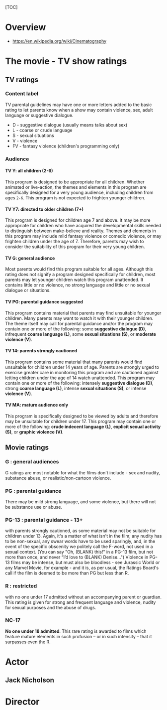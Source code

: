 [TOC]

# Overview
- https://en.wikipedia.org/wiki/Cinematography

# The movie - TV show ratings
## TV ratings
### Content label
TV parental guidelines may have one or more letters added to the basic rating to let parents know when a show may contain violence, sex, adult language or suggestive dialogue.

- D - suggestive dialogue (usually means talks about sex)
- L - coarse or crude language
- S - sexual situations
- V - violence
- FV - fantasy violence (children's programming only)

### Audience
#### TV Y: all children (2-6)
This program is designed to be appropriate for all children. Whether animated or live-action, the themes and elements in this program are specifically designed for a very young audience, including children from ages `2-6`. This program is not expected to frighten younger children.

#### TV Y7: directed to older children (7+)
This program is designed for children age 7 and above. It may be more appropriate for children who have acquired the developmental skills needed to distinguish between make-believe and reality. Themes and elements in this program may include mild fantasy violence or comedic violence, or may frighten children under the age of 7. Therefore, parents may wish to consider the suitability of this program for their very young children.

#### TV G: general audience
Most parents would find this program suitable for all ages. Although this rating does not signify a program designed specifically for children, most parents may let younger children watch this program unattended. It contains little or no violence, no strong language and little or no sexual dialogue or situations.

#### TV PG: parental guidance suggested
This program contains material that parents may find unsuitable for younger children. Many parents may want to watch it with their younger children. The theme itself may call for parental guidance and/or the program may contain one or more of the following: some **suggestive dialogue (D)**, infrequent **coarse language (L)**, some **sexual situations (S)**, or **moderate violence (V)**.

#### TV 14: parents strongly cautioned
This program contains some material that many parents would find unsuitable for children under 14 years of age. Parents are strongly urged to exercise greater care in monitoring this program and are cautioned against letting children under the age of 14 watch unattended. This program may contain one or more of the following: intensely **suggestive dialogue (D)**, strong **coarse language (L)**, intense **sexual situations (S)**, or intense **violence (V)**.

#### TV MA: mature audience only
This program is specifically designed to be viewed by adults and therefore may be unsuitable for children under 17. This program may contain one or more of the following: **crude indecent language (L)**, **explicit sexual activity (S)**, or **graphic violence (V)**.


## Movie ratings
### G : general audiences
G ratings are most notable for what the films don't include - sex and nudity, substance abuse, or realistic/non-cartoon violence.

### PG : parental guidance
There may be mild strong language, and some violence, but there will not be substance use or abuse.

### PG-13 : parental guidance - 13+
with parents strongly cautioned, as some material may not be suitable for children under 13. Again, it's a matter of what isn't in the film; any nudity has to be non-sexual, any swear words have to be used sparingly, and, in the event of the specific obscenity we politely call the F-word, not used in a sexual context.  (You can say "Oh, (BLANK) this!" in a PG-13 film, but not more than once, and never “I’d love to (BLANK) Denise...") Violence in PG-13 films may be intense, but must also be bloodless - see Jurassic World or any Marvel Movie, for example - and it is, as per usual, the Ratings Board's call if the film is deemed to be more than PG but less than R.

### R : restricted
with no one under 17 admitted without an accompanying parent or guardian. This rating is given for strong and frequent language and violence, nudity for sexual purposes and the abuse of drugs.

### NC-17
**No one under 18 admitted**. This rare rating is awarded to films which feature mature elements in such profusion – or in such intensity – that it surpasses even the R.

# Actor

## Jack Nicholson

# Director
